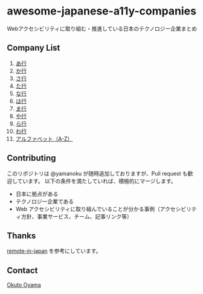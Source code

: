 # awesome-japanese-a11y-companies
Webアクセシビリティに取り組む・推進している日本のテクノロジー企業まとめ

## Company List

1. [あ行](https://github.com/yamanoku/awesome-japanese-a11y-companies/blob/fb382027d5c27e38701b58f58d734b038287852d/company-list/01_%E3%81%82.md)
1. [か行](https://github.com/yamanoku/awesome-japanese-a11y-companies/blob/fb382027d5c27e38701b58f58d734b038287852d/company-list/02_%E3%81%8B.md)
1. [さ行](https://github.com/yamanoku/awesome-japanese-a11y-companies/blob/fb382027d5c27e38701b58f58d734b038287852d/company-list/03_%E3%81%95.md)
1. [た行](https://github.com/yamanoku/awesome-japanese-a11y-companies/blob/fb382027d5c27e38701b58f58d734b038287852d/company-list/04_%E3%81%9F.md)
1. [な行](https://github.com/yamanoku/awesome-japanese-a11y-companies/blob/fb382027d5c27e38701b58f58d734b038287852d/company-list/05_%E3%81%AA.md)
1. [は行](https://github.com/yamanoku/awesome-japanese-a11y-companies/blob/fb382027d5c27e38701b58f58d734b038287852d/company-list/06_%E3%81%AF.md)
1. [ま行](https://github.com/yamanoku/awesome-japanese-a11y-companies/blob/fb382027d5c27e38701b58f58d734b038287852d/company-list/07_%E3%81%BE.md)
1. [や行](https://github.com/yamanoku/awesome-japanese-a11y-companies/blob/fb382027d5c27e38701b58f58d734b038287852d/company-list/08_%E3%82%84.md)
1. [ら行](https://github.com/yamanoku/awesome-japanese-a11y-companies/blob/fb382027d5c27e38701b58f58d734b038287852d/company-list/09_%E3%82%89.md)
1. [わ行](https://github.com/yamanoku/awesome-japanese-a11y-companies/blob/fb382027d5c27e38701b58f58d734b038287852d/company-list/10_%E3%82%8F.md)
1. [アルファベット（A-Z）](https://github.com/yamanoku/awesome-japanese-a11y-companies/blob/fb382027d5c27e38701b58f58d734b038287852d/company-list/11_A-Z.md)

## Contributing
このリポジトリは @yamanoku が随時追加しておりますが、Pull request も歓迎しています。
以下の条件を満たしていれば、積極的にマージします。

- 日本に拠点がある
- テクノロジー企業である
- Web アクセシビリティに取り組んでいることが分かる事例（アクセシビリティ方針、事業サービス、チーム、記事リンク等）

## Thanks
[remote-in-japan](https://github.com/yamanoku/paternity-leave-in-japan) を参考にしています。

## Contact
[Okuto Oyama](mailto:0910yama@gmail.com)
